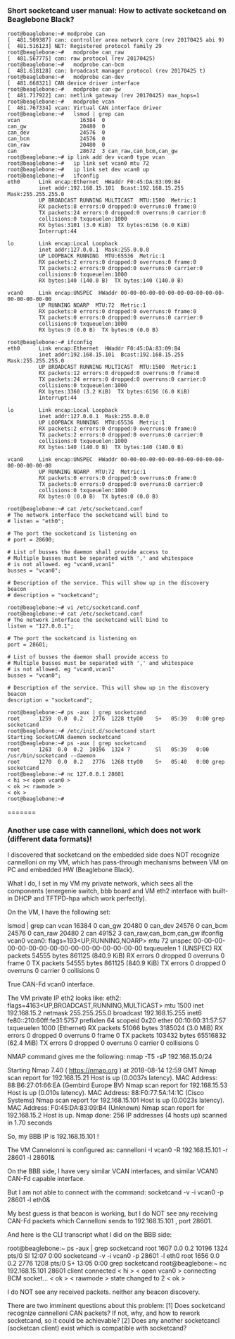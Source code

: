 ### Short socketcand user manual: How to activate socketcand on Beaglebone Black?

```
root@beaglebone:~# modprobe can
[  481.509387] can: controller area network core (rev 20170425 abi 9)
[  481.516123] NET: Registered protocol family 29
root@beaglebone:~#   modprobe can_raw
[  481.567775] can: raw protocol (rev 20170425)
root@beaglebone:~#   modprobe can-bcm
[  481.618128] can: broadcast manager protocol (rev 20170425 t)
root@beaglebone:~#   modprobe can-dev
[  481.668321] CAN device driver interface
root@beaglebone:~#   modprobe can-gw
[  481.717922] can: netlink gateway (rev 20170425) max_hops=1
root@beaglebone:~#   modprobe vcan
[  481.767334] vcan: Virtual CAN interface driver
root@beaglebone:~#   lsmod | grep can
vcan                   16384  0
can_gw                 20480  0
can_dev                24576  0
can_bcm                24576  0
can_raw                20480  0
can                    28672  3 can_raw,can_bcm,can_gw
root@beaglebone:~# ip link add dev vcan0 type vcan
root@beaglebone:~#   ip link set vcan0 mtu 72
root@beaglebone:~#   ip link set dev vcan0 up
root@beaglebone:~#   ifconfig
eth0      Link encap:Ethernet  HWaddr F0:45:DA:83:09:B4  
          inet addr:192.168.15.101  Bcast:192.168.15.255  Mask:255.255.255.0
          UP BROADCAST RUNNING MULTICAST  MTU:1500  Metric:1
          RX packets:8 errors:0 dropped:0 overruns:0 frame:0
          TX packets:24 errors:0 dropped:0 overruns:0 carrier:0
          collisions:0 txqueuelen:1000 
          RX bytes:3101 (3.0 KiB)  TX bytes:6156 (6.0 KiB)
          Interrupt:44 

lo        Link encap:Local Loopback  
          inet addr:127.0.0.1  Mask:255.0.0.0
          UP LOOPBACK RUNNING  MTU:65536  Metric:1
          RX packets:2 errors:0 dropped:0 overruns:0 frame:0
          TX packets:2 errors:0 dropped:0 overruns:0 carrier:0
          collisions:0 txqueuelen:1000 
          RX bytes:140 (140.0 B)  TX bytes:140 (140.0 B)

vcan0     Link encap:UNSPEC  HWaddr 00-00-00-00-00-00-00-00-00-00-00-00-00-00-00-00  
          UP RUNNING NOARP  MTU:72  Metric:1
          RX packets:0 errors:0 dropped:0 overruns:0 frame:0
          TX packets:0 errors:0 dropped:0 overruns:0 carrier:0
          collisions:0 txqueuelen:1000 
          RX bytes:0 (0.0 B)  TX bytes:0 (0.0 B)

root@beaglebone:~# ifconfig
eth0      Link encap:Ethernet  HWaddr F0:45:DA:83:09:B4  
          inet addr:192.168.15.101  Bcast:192.168.15.255  Mask:255.255.255.0
          UP BROADCAST RUNNING MULTICAST  MTU:1500  Metric:1
          RX packets:12 errors:0 dropped:0 overruns:0 frame:0
          TX packets:24 errors:0 dropped:0 overruns:0 carrier:0
          collisions:0 txqueuelen:1000 
          RX bytes:3360 (3.2 KiB)  TX bytes:6156 (6.0 KiB)
          Interrupt:44 

lo        Link encap:Local Loopback  
          inet addr:127.0.0.1  Mask:255.0.0.0
          UP LOOPBACK RUNNING  MTU:65536  Metric:1
          RX packets:2 errors:0 dropped:0 overruns:0 frame:0
          TX packets:2 errors:0 dropped:0 overruns:0 carrier:0
          collisions:0 txqueuelen:1000 
          RX bytes:140 (140.0 B)  TX bytes:140 (140.0 B)

vcan0     Link encap:UNSPEC  HWaddr 00-00-00-00-00-00-00-00-00-00-00-00-00-00-00-00  
          UP RUNNING NOARP  MTU:72  Metric:1
          RX packets:0 errors:0 dropped:0 overruns:0 frame:0
          TX packets:0 errors:0 dropped:0 overruns:0 carrier:0
          collisions:0 txqueuelen:1000 
          RX bytes:0 (0.0 B)  TX bytes:0 (0.0 B)

root@beaglebone:~# cat /etc/socketcand.conf
# The network interface the socketcand will bind to
# listen = "eth0";

# The port the socketcand is listening on
# port = 28600;

# List of busses the daemon shall provide access to
# Multiple busses must be separated with ',' and whitespace
# is not allowed. eg "vcan0,vcan1"
busses = "vcan0";

# Description of the service. This will show up in the discovery beacon
# description = "socketcand";

root@beaglebone:~# vi /etc/socketcand.conf
root@beaglebone:~# cat /etc/socketcand.conf
# The network interface the socketcand will bind to
listen = "127.0.0.1";

# The port the socketcand is listening on
port = 28601;

# List of busses the daemon shall provide access to
# Multiple busses must be separated with ',' and whitespace
# is not allowed. eg "vcan0,vcan1"
busses = "vcan0";

# Description of the service. This will show up in the discovery beacon
description = "socketcand";

root@beaglebone:~# ps -aux | grep socketcand
root      1259  0.0  0.2   2776  1228 ttyO0    S+   05:39   0:00 grep socketcand
root@beaglebone:~# /etc/init.d/socketcand start
Starting SocketCAN daemon socketcand
root@beaglebone:~# ps -aux | grep socketcand
root      1263  0.0  0.2  10196  1324 ?        Sl   05:39   0:00 /usr/bin/socketcand --daemon
root      1270  0.0  0.2   2776  1268 ttyO0    S+   05:40   0:00 grep socketcand
root@beaglebone:~# nc 127.0.0.1 28601
< hi >< open vcan0 >
< ok >< rawmode >
< ok >
root@beaglebone:~#
```
=======

### Another use case with cannelloni, which does not work (different data formats)!

I discovered that socketcand on the embedded side does NOT recognize cannelloni on my VM, which has pass-through mechanisms between VM on PC and embedded HW (Beaglebone Black).

What I do, I set in my VM my private network, which sees all the components (energenie switch, bbb board and VM eth2 interface with built-in DHCP and TFTPD-hpa which work perfectly).

On the VM, I have the following set:

lsmod | grep can
vcan 16384 0
can_gw 20480 0
can_dev 24576 0
can_bcm 24576 0
can_raw 20480 2
can 49152 3 can_raw,can_bcm,can_gw
ifconfig vcan0
vcan0: flags=193<UP,RUNNING,NOARP> mtu 72
unspec 00-00-00-00-00-00-00-00-00-00-00-00-00-00-00-00 txqueuelen 1 (UNSPEC)
RX packets 54555 bytes 861125 (840.9 KiB)
RX errors 0 dropped 0 overruns 0 frame 0
TX packets 54555 bytes 861125 (840.9 KiB)
TX errors 0 dropped 0 overruns 0 carrier 0 collisions 0

True CAN-Fd vcan0 interface.

The VM private IP eth2 looks like:
eth2: flags=4163<UP,BROADCAST,RUNNING,MULTICAST> mtu 1500
inet 192.168.15.2 netmask 255.255.255.0 broadcast 192.168.15.255
inet6 fe80::210:60ff:fe31:5757 prefixlen 64 scopeid 0x20
ether 00:10:60:31:57:57 txqueuelen 1000 (Ethernet)
RX packets 51066 bytes 3185024 (3.0 MiB)
RX errors 0 dropped 0 overruns 0 frame 0
TX packets 103432 bytes 65516832 (62.4 MiB)
TX errors 0 dropped 0 overruns 0 carrier 0 collisions 0

NMAP command gives me the following:
nmap -T5 -sP 192.168.15.0/24

Starting Nmap 7.40 ( https://nmap.org ) at 2018-08-14 12:59 GMT
Nmap scan report for 192.168.15.21
Host is up (0.0037s latency).
MAC Address: 88:B6:27:01:66:EA (Gembird Europe BV)
Nmap scan report for 192.168.15.53
Host is up (0.010s latency).
MAC Address: 88:F0:77:5A:14:1C (Cisco Systems)
Nmap scan report for 192.168.15.101
Host is up (0.0023s latency).
MAC Address: F0:45:DA:83:09:B4 (Unknown)
Nmap scan report for 192.168.15.2
Host is up.
Nmap done: 256 IP addresses (4 hosts up) scanned in 1.70 seconds

So, my BBB IP is 192.168.15.101 !

The VM Cannelonni is configured as:
cannelloni -I vcan0 -R 192.168.15.101 -r 28601 -l 28601&

On the BBB side, I have very similar VCAN interfaces, and similar VCAN0 CAN-Fd capable interface.

But I am not able to connect with the command:
socketcand -v -i vcan0 -p 28601 -l eth0&

My best guess is that beacon is working, but I do NOT see any receiving CAN-Fd packets which Cannelloni sends to 192.168.15.101 , port 28601.

And here is the CLI transcript what I did on the BBB side:

root@beaglebone:~ ps -aux | grep socketcand
root 1607 0.0 0.2 10196 1324 pts/0 Sl 12:07 0:00 socketcand -v -i vcan0 -p 28601 -l eth0
root 1656 0.0 0.2 2776 1208 pts/0 S+ 13:05 0:00 grep socketcand
root@beaglebone:~ nc 192.168.15.101 28601
client connected
< hi > < open vcan0 >
connecting BCM socket...
< ok > < rawmode >
state changed to 2
< ok >

I do NOT see any received packets. neither any beacon discovery.

There are two imminent questions about this problem:
[1] Does socketcand recognize cannelloni CAN packets? If not, why, and how to rework socketcand, so it could be achievable?
[2] Does any another socketcancl (socketcan client) exist which is compatible with socketcand?
